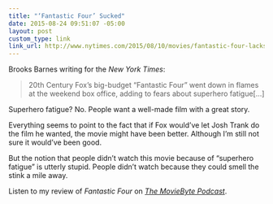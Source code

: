 ```yaml
---
title: "‘Fantastic Four’ Sucked"
date: 2015-08-24 09:51:07 -05:00
layout: post
custom_type: link
link_url: http://www.nytimes.com/2015/08/10/movies/fantastic-four-lacks-superpowers-at-box-office.html
---
```


Brooks Barnes writing for the *New York Times*:

> 20th Century Fox’s big-budget “Fantastic Four” went down in flames at the weekend box office, adding to fears about superhero fatigue[…]

Superhero fatigue? No. People want a well-made film with a great story.

Everything seems to point to the fact that if Fox would’ve let Josh Trank do the film he wanted, the movie might have been better. Although I’m still not sure it would’ve been good.

But the notion that people didn’t watch this movie because of “superhero fatigue” is utterly stupid. People didn’t watch because they could smell the stink a mile away.

Listen to my review of *Fantastic Four* on [*The MovieByte Podcast*](https://moviebyte.com/mbpodcast/148).
